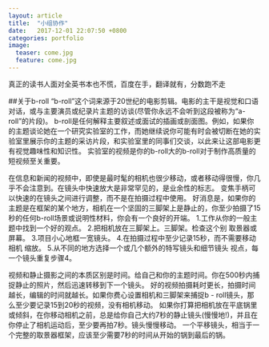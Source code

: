 ```yaml
---
layout: article
title:  "小组协作"
date:   2017-12-01 22:07:50 +0800
categories: portfolio
image:
  teaser: come.jpg
  feature: come.jpg
---
```

真正的读书人面对全英书本也不慌，百度在手，翻译就有，分数跑不走

##关于b-roll
“b-roll”这个词来源于20世纪的电影剪辑。电影的主干是视觉和口语对话，或与主要演员或纪录片主题的访谈(尽管你永远不会听到这段被称为“a-roll”的片段)。
b-roll是任何解释主要叙述或面试的插画或剖面图。例如，如果你的主题谈论她在一个研究实验室的工作，而她继续说你可能有时会被切断在她的实验室里展示你的主题的采访片段，和实验室里的同事们交谈，以此来让这部电影更有视觉趣味性和知识性。
实验室的视频是你的b-roll大的b-roll对于制作高质量的短视频至关重要。

在信息和新闻的视频中，即使是最时髦的相机也很少移动，或者移动得很慢，你几乎不会注意到。在镜头中快速放大是非常罕见的，是业余性的标志。
变焦手柄可以快速的在镜头之间进行调整，而不是在拍摄过程中使用。
好消息是，如果你的主题是在框架的某个地方，相机在一个坚固的三脚架上是静止的，你至少拍摄了15秒的任何b-roll场景或说明性材料，你会有一个良好的开端。
1.工作从你的一般主题中找到一个好的观点。 2.把相机放在三脚架上。三脚架。检查这个别 取景器或屏幕。 3.项目小心地框一宽镜头。
4.在拍摄过程中至少记录15秒，而不需要移动相机 缩放。 5.从不同的地方选择一个或几个额外的特写镜头和细节镜头 视点，每一个镜头重复步骤4。

视频和静止摄影之间的本质区别是时间。给自己和你的主题时间。你在500秒内捕捉静止的照片，然后迅速转移到下一个镜头。
好的视频拍摄耗时更长，拍摄时间越长，编辑的时间就越长。如果你费心设置相机和三脚架来捕捉b - roll镜头，那么至少要记录15到20秒的视频，没有相机移动。
如果你打算把相机放在平底锅里或倾斜，在你移动相机之前，总是给你自己大约7秒的静止镜头(慢慢地!)，并且在你停止了相机运动后，至少要再拍7秒。镜头慢慢移动。
一个平移镜头，相当于一个完整的取景器框架，应该至少需要7秒的时间从开始的锅到最后的锅。
